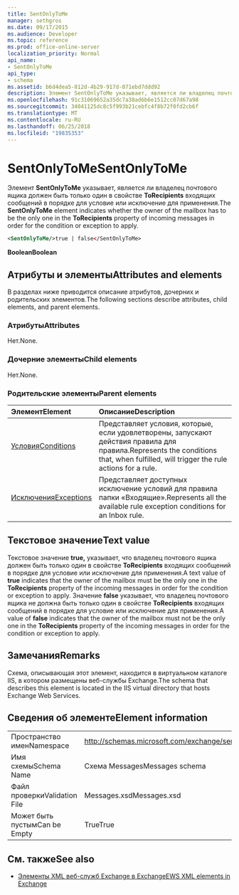 ```yaml
---
title: SentOnlyToMe
manager: sethgros
ms.date: 09/17/2015
ms.audience: Developer
ms.topic: reference
ms.prod: office-online-server
localization_priority: Normal
api_name:
- SentOnlyToMe
api_type:
- schema
ms.assetid: b6d4dea5-812d-4b29-917d-071ebd7ddd92
description: Элемент SentOnlyToMe указывает, является ли владелец почтового ящика должен быть только один в свойстве ToRecipients входящих сообщений в порядке для условие или исключение для применения.
ms.openlocfilehash: 91c31069652a35dc7a38ad6b6e1512cc07d67a98
ms.sourcegitcommit: 34041125dc8c5f993b21cebfc4f8b72f0fd2cb6f
ms.translationtype: MT
ms.contentlocale: ru-RU
ms.lasthandoff: 06/25/2018
ms.locfileid: "19835353"
---
```

# <a name="sentonlytome"></a><span data-ttu-id="400ff-103">SentOnlyToMe</span><span class="sxs-lookup"><span data-stu-id="400ff-103">SentOnlyToMe</span></span>

<span data-ttu-id="400ff-104">Элемент **SentOnlyToMe** указывает, является ли владелец почтового ящика должен быть только один в свойстве **ToRecipients** входящих сообщений в порядке для условие или исключение для применения.</span><span class="sxs-lookup"><span data-stu-id="400ff-104">The **SentOnlyToMe** element indicates whether the owner of the mailbox has to be the only one in the **ToRecipients** property of incoming messages in order for the condition or exception to apply.</span></span> 
  
```XML
<SentOnlyToMe/>true | false</SentOnlyToMe>
```

 <span data-ttu-id="400ff-105">**Boolean**</span><span class="sxs-lookup"><span data-stu-id="400ff-105">**Boolean**</span></span>
## <a name="attributes-and-elements"></a><span data-ttu-id="400ff-106">Атрибуты и элементы</span><span class="sxs-lookup"><span data-stu-id="400ff-106">Attributes and elements</span></span>

<span data-ttu-id="400ff-107">В разделах ниже приводится описание атрибутов, дочерних и родительских элементов.</span><span class="sxs-lookup"><span data-stu-id="400ff-107">The following sections describe attributes, child elements, and parent elements.</span></span>
  
### <a name="attributes"></a><span data-ttu-id="400ff-108">Атрибуты</span><span class="sxs-lookup"><span data-stu-id="400ff-108">Attributes</span></span>

<span data-ttu-id="400ff-109">Нет.</span><span class="sxs-lookup"><span data-stu-id="400ff-109">None.</span></span>
  
### <a name="child-elements"></a><span data-ttu-id="400ff-110">Дочерние элементы</span><span class="sxs-lookup"><span data-stu-id="400ff-110">Child elements</span></span>

<span data-ttu-id="400ff-111">Нет.</span><span class="sxs-lookup"><span data-stu-id="400ff-111">None.</span></span>
  
### <a name="parent-elements"></a><span data-ttu-id="400ff-112">Родительские элементы</span><span class="sxs-lookup"><span data-stu-id="400ff-112">Parent elements</span></span>

|<span data-ttu-id="400ff-113">**Элемент**</span><span class="sxs-lookup"><span data-stu-id="400ff-113">**Element**</span></span>|<span data-ttu-id="400ff-114">**Описание**</span><span class="sxs-lookup"><span data-stu-id="400ff-114">**Description**</span></span>|
|:-----|:-----|
|[<span data-ttu-id="400ff-115">Условия</span><span class="sxs-lookup"><span data-stu-id="400ff-115">Conditions</span></span>](conditions.md) <br/> |<span data-ttu-id="400ff-116">Представляет условия, которые, если удовлетворены, запускают действия правила для правила.</span><span class="sxs-lookup"><span data-stu-id="400ff-116">Represents the conditions that, when fulfilled, will trigger the rule actions for a rule.</span></span>  <br/> |
|[<span data-ttu-id="400ff-117">Исключения</span><span class="sxs-lookup"><span data-stu-id="400ff-117">Exceptions</span></span>](exceptions.md) <br/> |<span data-ttu-id="400ff-118">Представляет доступных исключение условий для правила папки «Входящие».</span><span class="sxs-lookup"><span data-stu-id="400ff-118">Represents all the available rule exception conditions for an Inbox rule.</span></span>  <br/> |
   
## <a name="text-value"></a><span data-ttu-id="400ff-119">Текстовое значение</span><span class="sxs-lookup"><span data-stu-id="400ff-119">Text value</span></span>

<span data-ttu-id="400ff-120">Текстовое значение **true,** указывает, что владелец почтового ящика должен быть только один в свойстве **ToRecipients** входящих сообщений в порядке для условие или исключение для применения.</span><span class="sxs-lookup"><span data-stu-id="400ff-120">A text value of **true** indicates that the owner of the mailbox must be the only one in the **ToRecipients** property of the incoming messages in order for the condition or exception to apply.</span></span> <span data-ttu-id="400ff-121">Значение **false** указывает, что владелец почтового ящика не должна быть только один в свойстве **ToRecipients** входящих сообщений в порядке для условие или исключение для применения.</span><span class="sxs-lookup"><span data-stu-id="400ff-121">A value of **false** indicates that the owner of the mailbox must not be the only one in the **ToRecipients** property of the incoming messages in order for the condition or exception to apply.</span></span> 
  
## <a name="remarks"></a><span data-ttu-id="400ff-122">Замечания</span><span class="sxs-lookup"><span data-stu-id="400ff-122">Remarks</span></span>

<span data-ttu-id="400ff-123">Схема, описывающая этот элемент, находится в виртуальном каталоге IIS, в котором размещены веб-службы Exchange.</span><span class="sxs-lookup"><span data-stu-id="400ff-123">The schema that describes this element is located in the IIS virtual directory that hosts Exchange Web Services.</span></span>
  
## <a name="element-information"></a><span data-ttu-id="400ff-124">Сведения об элементе</span><span class="sxs-lookup"><span data-stu-id="400ff-124">Element information</span></span>

|||
|:-----|:-----|
|<span data-ttu-id="400ff-125">Пространство имен</span><span class="sxs-lookup"><span data-stu-id="400ff-125">Namespace</span></span>  <br/> |http://schemas.microsoft.com/exchange/services/2006/messages  <br/> |
|<span data-ttu-id="400ff-126">Имя схемы</span><span class="sxs-lookup"><span data-stu-id="400ff-126">Schema Name</span></span>  <br/> |<span data-ttu-id="400ff-127">Схема Messages</span><span class="sxs-lookup"><span data-stu-id="400ff-127">Messages schema</span></span>  <br/> |
|<span data-ttu-id="400ff-128">Файл проверки</span><span class="sxs-lookup"><span data-stu-id="400ff-128">Validation File</span></span>  <br/> |<span data-ttu-id="400ff-129">Messages.xsd</span><span class="sxs-lookup"><span data-stu-id="400ff-129">Messages.xsd</span></span>  <br/> |
|<span data-ttu-id="400ff-130">Может быть пустым</span><span class="sxs-lookup"><span data-stu-id="400ff-130">Can be Empty</span></span>  <br/> |<span data-ttu-id="400ff-131">True</span><span class="sxs-lookup"><span data-stu-id="400ff-131">True</span></span>  <br/> |
   
## <a name="see-also"></a><span data-ttu-id="400ff-132">См. также</span><span class="sxs-lookup"><span data-stu-id="400ff-132">See also</span></span>



- [<span data-ttu-id="400ff-133">Элементы XML веб-служб Exchange в Exchange</span><span class="sxs-lookup"><span data-stu-id="400ff-133">EWS XML elements in Exchange</span></span>](ews-xml-elements-in-exchange.md)

